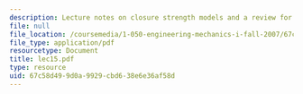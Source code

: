```yaml
---
description: Lecture notes on closure strength models and a review for a quiz.
file: null
file_location: /coursemedia/1-050-engineering-mechanics-i-fall-2007/67c58d499d0a9929cbd638e6e36af58d_lec15.pdf
file_type: application/pdf
resourcetype: Document
title: lec15.pdf
type: resource
uid: 67c58d49-9d0a-9929-cbd6-38e6e36af58d
---
```

